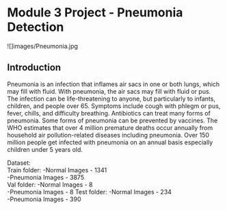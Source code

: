# Module 3 Project - Pneumonia Detection

![]images/Pneumonia.jpg

## Introduction  
Pneumonia is an infection that inflames air sacs in one or both lungs, which may fill with fluid.
With pneumonia, the air sacs may fill with fluid or pus. The infection can be life-threatening to anyone, but particularly to infants, children, and people over 65.
Symptoms include cough with phlegm or pus, fever, chills, and difficulty breathing.
Antibiotics can treat many forms of pneumonia. Some forms of pneumonia can be prevented by vaccines.
The WHO estimates that over 4 million premature deaths occur annually from household air pollution-related diseases including pneumonia. Over 150 million people get infected with pneumonia on an annual basis especially children under 5 years old.

Dataset:  
Train folder:
-Normal Images - 1341  
-Pneumonia Images - 3875  
Val folder:
-Normal Images - 8  
-Pneumonia Images - 8
Test folder:
-Normal Images - 234  
-Pneumonia Images - 390

